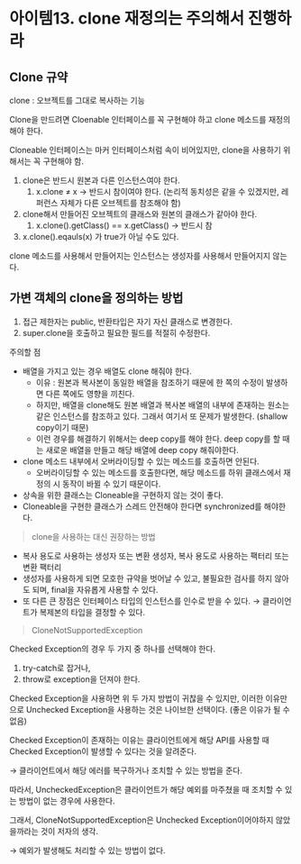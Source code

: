 # 아이템13. clone 재정의는 주의해서 진행하라

## Clone 규약

clone : 오브젝트를 그대로 복사하는 기능

Clone을 만드려면 Cloenable 인터페이스를 꼭 구현해야 하고 clone 메소드를 재정의해야 한다.

Cloneable 인터페이스는 마커 인터페이스처럼 속이 비어있지만, clone을 사용하기 위해서는 꼭 구현해야 함.

1. clone은 반드시 원본과 다른 인스턴스여야 한다.
   1. x.clone ≠ x → 반드시 참이여야 한다. (논리적 동치성은 같을 수 있겠지만, 레퍼런스 자체가 다른 오브젝트를 참조해야 함)
2. clone해서 만들어진 오브젝트의 클래스와 원본의 클래스가 같아야 한다.
   1. x.clone().getClass() == x.getClass() → 반드시 참
3. x.clone().eqauls(x) 가 true가 아닐 수도 있다.

clone 메소드를 사용해서 만들어지는 인스턴스는 생성자를 사용해서 만들어지지 않는다.

## 가변 객체의 clone을 정의하는 방법

1. 접근 제한자는 public, 반환타입은 자기 자신 클래스로 변경한다.
2. super.clone을 호출하고 필요한 필드를 적절히 수정한다.

주의할 점

- 배열을 가지고 있는 경우 배열도 clone 해줘야 한다.
  - 이유 : 원본과 복사본이 동일한 배열을 참조하기 때문에 한 쪽의 수정이 발생하면 다른 쪽에도 영향을 끼친다.
  - 하지만, 배열을 clone해도 원본 배열과 복사본 배열의 내부에 존재하는 원소는 같은 인스턴스를 참조하고 있다. 그래서 여기서 또 문제가 발생한다. (shallow copy이기 때문)
  - 이런 경우를 해결하기 위해서는 deep copy를 해야 한다.
    deep copy를 할 때는 새로운 배열을 만들고 해당 배열에 deep copy 해줘야한다.
- clone 메소드 내부에서 오버라이딩할 수 있는 메소드를 호출하면 안된다.
  - 오버라이딩할 수 있는 메소드를 호출한다면, 해당 메소드를 하위 클래스에서 재정의 시 동작이 바뀔 수 있기 때문이다.
- 상속을 위한 클래스는 Cloneable을 구현하지 않는 것이 좋다.
- Cloneable을 구현한 클래스가 스레드 안전해야 한다면 synchronized를 해야한다.

> clone을 사용하는 대신 권장하는 방법

- 복사 용도로 사용하는 생성자 또는 변환 생성자, 복사 용도로 사용하는 팩터리 또는 변환 팩터리
- 생성자를 사용하게 되면 모호한 규약을 벗어날 수 있고, 불필요한 검사를 하지 않아도 되며, final을 자유롭게 사용할 수 있다.
- 또 다른 큰 장점은 인터페이스 타입의 인스턴스를 인수로 받을 수 있다. → 클라이언트가 복제본의 타입을 결정할 수 있다.

> CloneNotSupportedException

Checked Exception의 경우 두 가지 중 하나를 선택해야 한다.

1. try-catch로 잡거나,
2. throw로 exception을 던져야 한다.

Checked Exception을 사용하면 위 두 가지 방법이 귀찮을 수 있지만, 이러한 이유만으로 Unchecked Exception을 사용하는 것은 나이브한 선택이다. (좋은 이유가 될 수 없음)

Checked Exception이 존재하는 이유는 클라이언트에게 해당 API를 사용할 때 Checked Exception이 발생할 수 있다는 것을 알려준다.

→ 클라이언트에서 해당 에러를 복구하거나 조치할 수 있는 방법을 준다.

따라서, UncheckedException은 클라이언트가 해당 예외를 마주쳤을 때 조치할 수 있는 방법이 없는 경우에 사용한다.

그래서, CloneNotSupportedException은 Unchecked Exception이어야하지 않았을까라는 것이 저자의 생각.

→ 예외가 발생해도 처리할 수 있는 방법이 없다.
